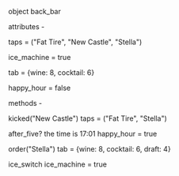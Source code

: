 object back_bar

attributes -

taps = ("Fat Tire", "New Castle", "Stella")

ice_machine = true

tab = {wine: 8, cocktail: 6}

happy_hour = false

methods -

kicked("New Castle")
  taps = ("Fat Tire", "Stella")

after_five?
  the time is 17:01
  happy_hour = true

order("Stella")
  tab = {wine: 8, cocktail: 6, draft: 4}

ice_switch
  ice_machine = true
